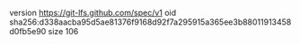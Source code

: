 version https://git-lfs.github.com/spec/v1
oid sha256:d338aacba95d5ae81376f9168d92f7a295915a365ee3b88011913458d0fb5e90
size 106
